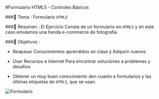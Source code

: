 #Formulario HTML5 - Controles Básicos

###:pencil:  Tema :
Formulario `HTML5`

###:pencil: Resumen :
El Ejercicio Consta de un formulario en `HTML5` y en este caso emulamos una tienda e-commerce de fotografia.

###:pencil: Objetivos :

* Reapasar Conocimientos aprendidos en clase y Adquirir nuevos.

* Usar Recursos e internet Para encontrar soluciones a problemas y desafios

* Obtener un muy buen conocimiento den cuanto a formularios y las últimas etiquetas de `HTML5`, que se usan.

![Formulario](Formulario-HTML5-Controles-Basicos/Img/Formulario1.png)




